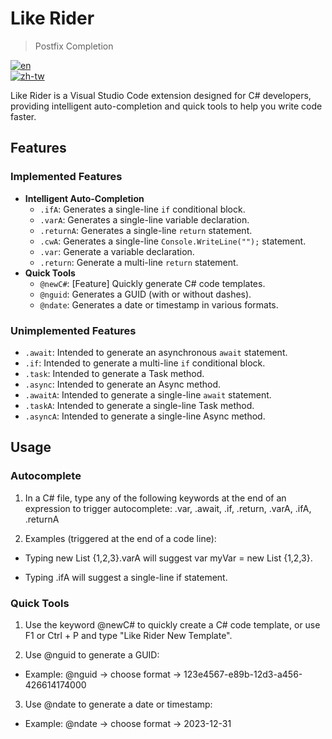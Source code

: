 # Like Rider 
> Postfix Completion

[![en](https://img.shields.io/badge/lang-en-red.svg)](README.md)  
[![zh-tw](https://img.shields.io/badge/lang-zh--tw-blue.svg)](README.zh-tw.md)

Like Rider is a Visual Studio Code extension designed for C# developers, providing intelligent auto-completion and quick tools to help you write code faster.

## Features

### Implemented Features

- **Intelligent Auto-Completion**
  - `.ifA`: Generates a single-line `if` conditional block.
  - `.varA`: Generates a single-line variable declaration.
  - `.returnA`: Generates a single-line `return` statement.
  - `.cwA`: Generates a single-line `Console.WriteLine("");` statement.
  - `.var`: Generate a variable declaration.
  - `.return`: Generate a multi-line `return` statement.
- **Quick Tools**
  - `@newC#`: [Feature] Quickly generate C# code templates.
  - `@nguid`: Generates a GUID (with or without dashes).
  - `@ndate`: Generates a date or timestamp in various formats.

### Unimplemented Features

- `.await`: Intended to generate an asynchronous `await` statement.
- `.if`: Intended to generate a multi-line `if` conditional block.
- `.task`: Intended to generate a Task method.
- `.async`: Intended to generate an Async method.
- `.awaitA`: Intended to generate a single-line `await` statement.
- `.taskA`: Intended to generate a single-line Task method.
- `.asyncA`: Intended to generate a single-line Async method.



## Usage

### Autocomplete

1. In a C# file, type any of the following keywords at the end of an expression to trigger autocomplete:
.var, .await, .if, .return, .varA, .ifA, .returnA

2. Examples (triggered at the end of a code line):

  - Typing new List<int> {1,2,3}.varA will suggest var myVar = new List<int> {1,2,3}.

  - Typing .ifA will suggest a single-line if statement.

### Quick Tools

1. Use the keyword @newC# to quickly create a C# code template, or use F1 or Ctrl + P and type "Like Rider New Template".

2. Use @nguid to generate a GUID:
  - Example: @nguid → choose format → 123e4567-e89b-12d3-a456-426614174000

3. Use @ndate to generate a date or timestamp:
  - Example: @ndate → choose format → 2023-12-31
